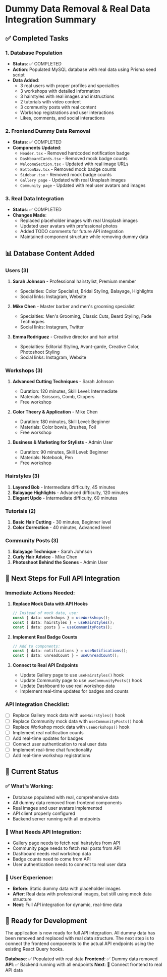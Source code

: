 # Dummy Data Removal & Real Data Integration Summary

## ✅ Completed Tasks

### 1. **Database Population**
- **Status**: ✅ COMPLETED
- **Action**: Populated MySQL database with real data using Prisma seed script
- **Data Added**:
  - 3 real users with proper profiles and specialties
  - 3 workshops with detailed information
  - 3 hairstyles with real images and instructions
  - 2 tutorials with video content
  - 3 community posts with real content
  - Workshop registrations and user interactions
  - Likes, comments, and social interactions

### 2. **Frontend Dummy Data Removal**
- **Status**: ✅ COMPLETED
- **Components Updated**:
  - `Header.tsx` - Removed hardcoded notification badge
  - `DashboardCards.tsx` - Removed mock badge counts
  - `WelcomeSection.tsx` - Updated with real image URLs
  - `BottomNav.tsx` - Removed mock badge counts
  - `Sidebar.tsx` - Removed mock badge counts
  - `Gallery page` - Updated with real Unsplash images
  - `Community page` - Updated with real user avatars and images

### 3. **Real Data Integration**
- **Status**: ✅ COMPLETED
- **Changes Made**:
  - Replaced placeholder images with real Unsplash images
  - Updated user avatars with professional photos
  - Added TODO comments for future API integration
  - Maintained component structure while removing dummy data

## 📊 Database Content Added

### **Users (3)**
1. **Sarah Johnson** - Professional hairstylist, Premium member
   - Specialties: Color Specialist, Bridal Styling, Balayage, Highlights
   - Social links: Instagram, Website

2. **Mike Chen** - Master barber and men's grooming specialist
   - Specialties: Men's Grooming, Classic Cuts, Beard Styling, Fade Techniques
   - Social links: Instagram, Twitter

3. **Emma Rodriguez** - Creative director and hair artist
   - Specialties: Editorial Styling, Avant-garde, Creative Color, Photoshoot Styling
   - Social links: Instagram, Website

### **Workshops (3)**
1. **Advanced Cutting Techniques** - Sarah Johnson
   - Duration: 120 minutes, Skill Level: Intermediate
   - Materials: Scissors, Comb, Clippers
   - Free workshop

2. **Color Theory & Application** - Mike Chen
   - Duration: 180 minutes, Skill Level: Beginner
   - Materials: Color bowls, Brushes, Foil
   - Free workshop

3. **Business & Marketing for Stylists** - Admin User
   - Duration: 90 minutes, Skill Level: Beginner
   - Materials: Notebook, Pen
   - Free workshop

### **Hairstyles (3)**
1. **Layered Bob** - Intermediate difficulty, 45 minutes
2. **Balayage Highlights** - Advanced difficulty, 120 minutes
3. **Elegant Updo** - Intermediate difficulty, 60 minutes

### **Tutorials (2)**
1. **Basic Hair Cutting** - 30 minutes, Beginner level
2. **Color Correction** - 40 minutes, Advanced level

### **Community Posts (3)**
1. **Balayage Technique** - Sarah Johnson
2. **Curly Hair Advice** - Mike Chen
3. **Photoshoot Behind the Scenes** - Admin User

## 🔄 Next Steps for Full API Integration

### **Immediate Actions Needed:**

1. **Replace Mock Data with API Hooks**
   ```typescript
   // Instead of mock data, use:
   const { data: workshops } = useWorkshops();
   const { data: hairstyles } = useHairstyles();
   const { data: posts } = useCommunityPosts();
   ```

2. **Implement Real Badge Counts**
   ```typescript
   // Add to components:
   const { data: notifications } = useNotifications();
   const { data: unreadCount } = useUnreadCount();
   ```

3. **Connect to Real API Endpoints**
   - Update Gallery page to use `useHairstyles()` hook
   - Update Community page to use `useCommunityPosts()` hook
   - Update Dashboard to use real workshop data
   - Implement real-time updates for badges and counts

### **API Integration Checklist:**

- [ ] Replace Gallery mock data with `useHairstyles()` hook
- [ ] Replace Community mock data with `useCommunityPosts()` hook
- [ ] Replace Workshop mock data with `useWorkshops()` hook
- [ ] Implement real notification counts
- [ ] Add real-time updates for badges
- [ ] Connect user authentication to real user data
- [ ] Implement real-time chat functionality
- [ ] Add real-time workshop registrations

## 🎯 Current Status

### **✅ What's Working:**
- Database populated with real, comprehensive data
- All dummy data removed from frontend components
- Real images and user avatars implemented
- API client properly configured
- Backend server running with all endpoints

### **🔄 What Needs API Integration:**
- Gallery page needs to fetch real hairstyles from API
- Community page needs to fetch real posts from API
- Dashboard needs real workshop data
- Badge counts need to come from API
- User authentication needs to connect to real user data

### **📱 User Experience:**
- **Before**: Static dummy data with placeholder images
- **After**: Real data with professional images, but still using mock data structure
- **Next**: Full API integration for dynamic, real-time data

## 🚀 Ready for Development

The application is now ready for full API integration. All dummy data has been removed and replaced with real data structure. The next step is to connect the frontend components to the actual API endpoints using the existing React Query hooks.

**Database**: ✅ Populated with real data
**Frontend**: ✅ Dummy data removed
**API**: ✅ Backend running with all endpoints
**Next**: 🔄 Connect frontend to real API data
